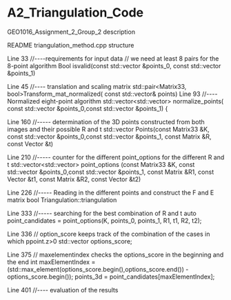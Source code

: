 # A2_Triangulation_Code
GEO1016_Assignment_2_Group_2 description

README triangulation_method.cpp structure 

Line 33
//----requirements for input data
// we need at least 8 pairs for the 8-point algorithm
Bool isvalid(const std::vector<Vector2D> &points_0, const std::vector<Vector2D> &points_1)

Line 45
//---- translation and scaling matrix
std::pair<Matrix33, bool>Transform_mat_normalized(
        const std::vector<Vector2D>& points)
Line 93
//----Normalized eight-point algorithm
std::vector<std::vector<Vector2D>> normalize_points( const std::vector<Vector2D> &points_0,const std::vector<Vector2D> &points_1) {

Line 160
//----- determination of the 3D points constructed from both images and their possible R and t
std::vector<Vector3D> Points(const Matrix33 &K, const std::vector<Vector2D> &points_0,const std::vector<Vector2D> &points_1, const Matrix &R, const Vector &t)

Line 210
//----- counter for the different point_options for the different R and t
std::vector<std::vector<Vector3D>> point_options (const Matrix33 &K, const std::vector<Vector2D> &points_0,const std::vector<Vector2D> &points_1, const Matrix &R1, const Vector &t1, const Matrix &R2, const Vector &t2)

Line 226
//----- Reading in the different points and construct the F and E matrix
bool Triangulation::triangulation

Line 333
//----- searching for the best combination of R and t
auto point_candidates = point_options(K, points_0, points_1, R1, t1, R2, t2);

Line 336
// option_score keeps track of the combination of the cases in which ppoint.z>0
std::vector<int> options_score;

Line 375
// maxelementindex checks the options_score in the beginning and the end
int maxElementIndex = (std::max_element(options_score.begin(),options_score.end()) - options_score.begin());
points_3d = point_candidates[maxElementIndex];

Line 401
//---- evaluation of the results    

